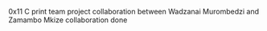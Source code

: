 0x11 C print team project collaboration between Wadzanai Murombedzi and Zamambo Mkize collaboration done
